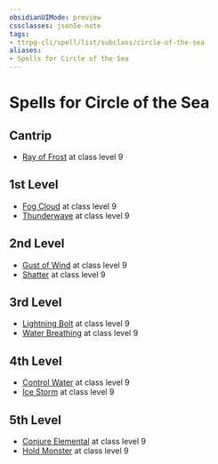 ```yaml
---
obsidianUIMode: preview
cssclasses: json5e-note
tags:
- ttrpg-cli/spell/list/subclass/circle-of-the-sea
aliases:
- Spells for Circle of the Sea
---
```

# Spells for Circle of the Sea

## Cantrip

- [Ray of Frost](/3-Mechanics/CLI/spells/ray-of-frost-xphb.md "XPHB") at class level 9

## 1st Level

- [Fog Cloud](/3-Mechanics/CLI/spells/fog-cloud-xphb.md "XPHB") at class level 9
- [Thunderwave](/3-Mechanics/CLI/spells/thunderwave-xphb.md "XPHB") at class level 9

## 2nd Level

- [Gust of Wind](/3-Mechanics/CLI/spells/gust-of-wind-xphb.md "XPHB") at class level 9
- [Shatter](/3-Mechanics/CLI/spells/shatter-xphb.md "XPHB") at class level 9

## 3rd Level

- [Lightning Bolt](/3-Mechanics/CLI/spells/lightning-bolt-xphb.md "XPHB") at class level 9
- [Water Breathing](/3-Mechanics/CLI/spells/water-breathing-xphb.md "XPHB") at class level 9

## 4th Level

- [Control Water](/3-Mechanics/CLI/spells/control-water-xphb.md "XPHB") at class level 9
- [Ice Storm](/3-Mechanics/CLI/spells/ice-storm-xphb.md "XPHB") at class level 9

## 5th Level

- [Conjure Elemental](/3-Mechanics/CLI/spells/conjure-elemental-xphb.md "XPHB") at class level 9
- [Hold Monster](/3-Mechanics/CLI/spells/hold-monster-xphb.md "XPHB") at class level 9